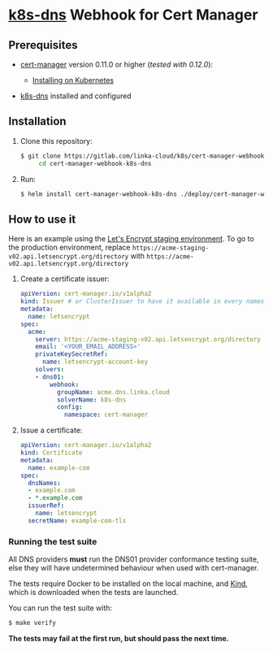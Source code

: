 # [k8s-dns](https://gitlab.com/linka-cloud/k8s/dns) Webhook for Cert Manager

## Prerequisites

* [cert-manager](https://github.com/jetstack/cert-manager) version 0.11.0 or higher (*tested with 0.12.0*):
    - [Installing on Kubernetes](https://cert-manager.io/docs/installation/kubernetes/#installing-with-helm)
    
* [k8s-dns](https://gitlab.com/linka-cloud/k8s/dns) installed and configured

## Installation
1. Clone this repository:
   ```bash
   $ git clone https://gitlab.com/linka-cloud/k8s/cert-manager-webhook-k8s-dns.git && \
        cd cert-manager-webhook-k8s-dns
   ```
2. Run:
    ```bash
    $ helm install cert-manager-webhook-k8s-dns ./deploy/cert-manager-webhook-k8s-dns
    ```

## How to use it

Here is an example using the [Let's Encrypt staging environment](https://letsencrypt.org/docs/staging-environment/).
To go to the production environment, replace `https://acme-staging-v02.api.letsencrypt.org/directory` with
`https://acme-v02.api.letsencrypt.org/directory`

1. Create a certificate issuer:

    ```yaml
    apiVersion: cert-manager.io/v1alpha2
    kind: Issuer # or ClusterIssuer to have it available in every namespaces
    metadata:
      name: letsencrypt
    spec:
      acme:
        server: https://acme-staging-v02.api.letsencrypt.org/directory
        email: '<YOUR_EMAIL_ADDRESS>'
        privateKeySecretRef:
          name: letsencrypt-account-key
        solvers:
        - dns01:
            webhook:
              groupName: acme.dns.linka.cloud
              solverName: k8s-dns
              config:
                namespace: cert-manager
    ```

2. Issue a certificate:
    
    ```yaml
    apiVersion: cert-manager.io/v1alpha2
    kind: Certificate
    metadata:
      name: example-com
    spec:
      dnsNames:
      - example.com
      - *.example.com
      issuerRef:
        name: letsencrypt
      secretName: example-com-tls
    ```

### Running the test suite

All DNS providers **must** run the DNS01 provider conformance testing suite,
else they will have undetermined behaviour when used with cert-manager.

The tests require Docker to be installed on the local machine, and 
[Kind](https://kind.sigs.k8s.io/docs/user/quick-start/), which is
downloaded when the tests are launched.

You can run the test suite with:

```bash
$ make verify
```

**The tests may fail at the first run, but should pass the next time.**
